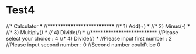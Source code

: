 # Test4

//*       Calculator       *
//**************************
//* 1) Add(+)               *
//* 2) Minus(-)             *
//* 3) Multiply(*)          *
//* 4) Divide(/)            *
//**************************
//Please select your choice : 4
//* 4) Divide(/)            *
//Please input first number : 2
//Please input second number : 0
//Second number could't be 0
